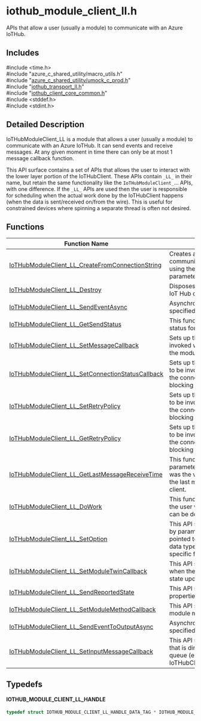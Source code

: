 # iothub_module_client_ll.h 

APIs that allow a user (usually a module) to communicate with an Azure IoTHub.

## Includes

\#include <time.h>  
\#include "azure_c_shared_utility/macro_utils.h"  
\#include "[azure_c_shared_utility/umock_c_prod.h](iot-c-ref-umock-c-prod-h.md)"  
\#include "[iothub_transport_ll.h](iot-c-ref-iothub-transport-ll-h.md)"  
\#include "[iothub_client_core_common.h](iot-c-ref-iothub-client-core-common-h.md)"  
\#include <stddef.h>  
\#include <stdint.h>  

## Detailed Description

IoTHubModuleClient_LL is a module that allows a user (usually a module) to communicate with an Azure IoTHub. It can send events and receive messages. At any given moment in time there can only be at most 1 message callback function.

This API surface contains a set of APIs that allows the user to interact with the lower layer portion of the IoTHubClient. These APIs contain `_LL_` in their name, but retain the same functionality like the `IoTHubModuleClient_`... APIs, with one difference. If the `_LL_` APIs are used then the user is responsible for scheduling when the actual work done by the IoTHubClient happens (when the data is sent/received on/from the wire). This is useful for constrained devices where spinning a separate thread is often not desired.

## Functions

Function Name                  | Description                                
--------------------------------|---------------------------------------------
[IoTHubModuleClient_LL_CreateFromConnectionString](./iot-c-ref-iothub-module-client-ll-h/iothubmoduleclient-ll-createfromconnectionstring.md)            | Creates a IoT Hub client for communication with an existing IoT Hub using the specified connection string parameter.
[IoTHubModuleClient_LL_Destroy](./iot-c-ref-iothub-module-client-ll-h/iothubmoduleclient-ll-destroy.md)            | Disposes of resources allocated by the IoT Hub client. This is a blocking call.
[IoTHubModuleClient_LL_SendEventAsync](./iot-c-ref-iothub-module-client-ll-h/iothubmoduleclient-ll-sendeventasync.md)            | Asynchronous call to send the message specified by `eventMessageHandle`.
[IoTHubModuleClient_LL_GetSendStatus](./iot-c-ref-iothub-module-client-ll-h/iothubmoduleclient-ll-getsendstatus.md)            | This function returns the current sending status for IoTHubClient.
[IoTHubModuleClient_LL_SetMessageCallback](./iot-c-ref-iothub-module-client-ll-h/iothubmoduleclient-ll-setmessagecallback.md)            | Sets up the message callback to be invoked when Edge issues a message to the module. This is a blocking call.
[IoTHubModuleClient_LL_SetConnectionStatusCallback](./iot-c-ref-iothub-module-client-ll-h/iothubmoduleclient-ll-setconnectionstatuscallback.md)            | Sets up the connection status callback to be invoked representing the status of the connection to IOT Hub. This is a blocking call.
[IoTHubModuleClient_LL_SetRetryPolicy](./iot-c-ref-iothub-module-client-ll-h/iothubmoduleclient-ll-setretrypolicy.md)            | Sets up the connection status callback to be invoked representing the status of the connection to IOT Hub. This is a blocking call.
[IoTHubModuleClient_LL_GetRetryPolicy](./iot-c-ref-iothub-module-client-ll-h/iothubmoduleclient-ll-getretrypolicy.md)            | Sets up the connection status callback to be invoked representing the status of the connection to IOT Hub. This is a blocking call.
[IoTHubModuleClient_LL_GetLastMessageReceiveTime](./iot-c-ref-iothub-module-client-ll-h/iothubmoduleclient-ll-getlastmessagereceivetime.md)            | This function returns in the out parameter `lastMessageReceiveTime` what was the value of the `time` function when the last message was received at the client.
[IoTHubModuleClient_LL_DoWork](./iot-c-ref-iothub-module-client-ll-h/iothubmoduleclient-ll-dowork.md)            | This function is meant to be called by the user when work (sending/receiving) can be done by the IoTHubClient.
[IoTHubModuleClient_LL_SetOption](./iot-c-ref-iothub-module-client-ll-h/iothubmoduleclient-ll-setoption.md)            | This API sets a runtime option identified by parameter `optionName` to a value pointed to by `value`. `optionName` and the data type `value` is pointing to are specific for every option.
[IoTHubModuleClient_LL_SetModuleTwinCallback](./iot-c-ref-iothub-module-client-ll-h/iothubmoduleclient-ll-setmoduletwincallback.md)            | This API specifies a call back to be used when the module receives a desired state update.
[IoTHubModuleClient_LL_SendReportedState](./iot-c-ref-iothub-module-client-ll-h/iothubmoduleclient-ll-sendreportedstate.md)            | This API sneds a report of the module's properties and their current values.
[IoTHubModuleClient_LL_SetModuleMethodCallback](./iot-c-ref-iothub-module-client-ll-h/iothubmoduleclient-ll-setmodulemethodcallback.md)            | This API sets callback for async cloud to module method call.
[IoTHubModuleClient_LL_SendEventToOutputAsync](./iot-c-ref-iothub-module-client-ll-h/iothubmoduleclient-ll-sendeventtooutputasync.md)            | Asynchronous call to send the message specified by `eventMessageHandle`.
[IoTHubModuleClient_LL_SetInputMessageCallback](./iot-c-ref-iothub-module-client-ll-h/iothubmoduleclient-ll-setinputmessagecallback.md)            | This API sets callback for method call that is directed to specified 'inputName' queue (e.g. messages from IoTHubClient_SendEventToOutputAsync)

## Typedefs

#### IOTHUB_MODULE_CLIENT_LL_HANDLE

```C
typedef struct IOTHUB_MODULE_CLIENT_LL_HANDLE_DATA_TAG * IOTHUB_MODULE_CLIENT_LL_HANDLE;

```

